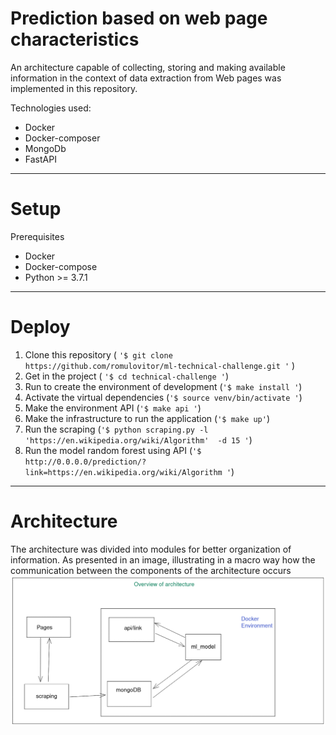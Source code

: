 
# Prediction based on web page characteristics

An architecture capable of collecting, storing and making available information in the context of data extraction from Web pages was implemented in this repository.
  
Technologies used:
- Docker
- Docker-composer
- MongoDb
- FastAPI
  
--------------  

# Setup

Prerequisites
- Docker
- Docker-compose
- Python >= 3.7.1

--------------  

# Deploy  

1. Clone this repository ( `'$ git clone https://github.com/romulovitor/ml-technical-challenge.git '` )  
2. Get in the project ( `'$ cd technical-challenge '`)  
3. Run to create the environment of development  (`'$ make install '`)  
4. Activate the virtual dependencies (`'$ source venv/bin/activate '`)
5. Make the environment API (`'$ make api '`)
6. Make the infrastructure to run the application (`'$ make up'`)
7. Run the scraping  (`'$ python scraping.py -l 'https://en.wikipedia.org/wiki/Algorithm'  -d 15 '`)  
8. Run the model random forest using API  (`'$ http://0.0.0.0/prediction/?link=https://en.wikipedia.org/wiki/Algorithm '`)

--------------  

# Architecture

The architecture was divided into modules for better organization of information. As presented in an image, illustrating in a macro way how the communication between the components of the architecture occurs
![alt text](documentation/architecture.png "Architecture")